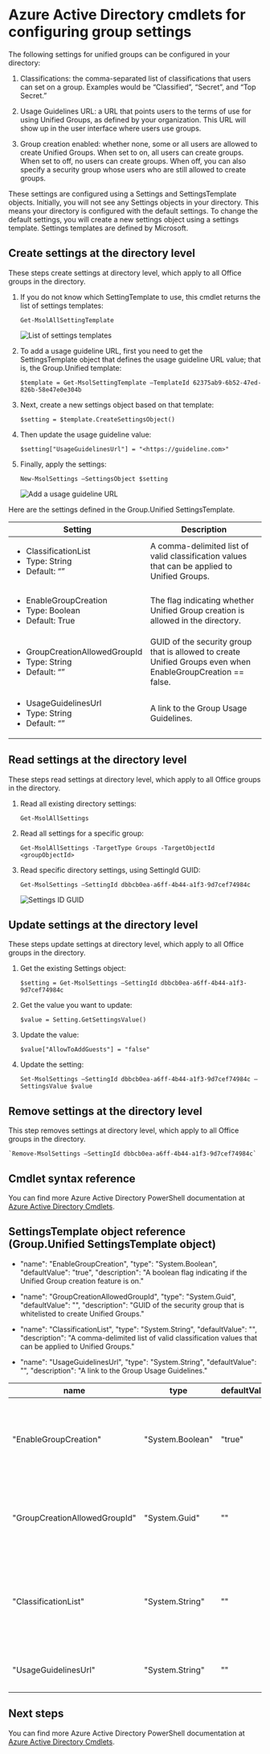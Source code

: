 <properties
	pageTitle="Azure Active Directory cmdlets for configuring group settings | Microsoft Azure"
	description="How manage the settings for groups using Azure Active Directory cmdlets."
	services="active-directory"
	documentationCenter=""
	authors="curtand"
	manager="femila"
	editor=""/>

<tags
	ms.service="active-directory"
	ms.workload="identity"
	ms.tgt_pltfrm="na"
	ms.devlang="na"
	ms.topic="article"
	ms.date="06/08/2016"
	ms.author="curtand"/>


# Azure Active Directory cmdlets for configuring group settings

The following settings for unified groups can be configured in your directory:

1.  Classifications: the comma-separated list of classifications that users can set on a group. Examples would be “Classified”, “Secret”, and “Top Secret.”

2.  Usage Guidelines URL: a URL that points users to the terms of use for using Unified Groups, as defined by your organization. This URL will show up in the user interface where users use groups.

3.  Group creation enabled: whether none, some or all users are allowed to create Unified Groups. When set to on, all users can create groups. When set to off, no users can create groups. When off, you can also specify a security group whose users who are still allowed to create groups.

These settings are configured using a Settings and SettingsTemplate objects. Initially, you will not see any Settings objects in your directory. This means your directory is configured with the default settings. To change the default settings, you will create a new settings object using a settings template. Settings templates are defined by Microsoft.

## Create settings at the directory level

These steps create settings at directory level, which apply to all Office groups in the directory.

1. If you do not know which SettingTemplate to use, this cmdlet returns the list of settings templates:

	`Get-MsolAllSettingTemplate`

	![List of settings templates](./media/active-directory-accessmanagement-groups-settings-cmdlets/list-of-templates.png)

2. To add a usage guideline URL, first you need to get the SettingsTemplate object that defines the usage guideline URL value; that is, the Group.Unified template:

	`$template = Get-MsolSettingTemplate –TemplateId 62375ab9-6b52-47ed-826b-58e47e0e304b`

3. Next, create a new settings object based on that template:

	`$setting = $template.CreateSettingsObject()`

4. Then update the usage guideline value:

	`$setting["UsageGuidelinesUrl"] = "<https://guideline.com>"`

5. Finally, apply the settings:

	`New-MsolSettings –SettingsObject $setting`

	![Add a usage guideline URL](./media/active-directory-accessmanagement-groups-settings-cmdlets/add-usage-guideline-url.png)

Here are the settings defined in the Group.Unified SettingsTemplate.

 **Setting**                          | **Description**                                                                                             
--------------------------------------|-----------------------------------------------
 <ul><li>ClassificationList<li>Type: String<li>Default: “”                  | A comma-delimited list of valid classification values that can be applied to Unified Groups.                
 <ul><li>EnableGroupCreation<li>Type: Boolean<li>Default: True              | The flag indicating whether Unified Group creation is allowed in the directory.                               
 <ul><li>GroupCreationAllowedGroupId<li>Type: String<li>Default: “”         | GUID of the security group that is allowed to create Unified Groups even when EnableGroupCreation == false.
 <ul><li>UsageGuidelinesUrl<li>Type: String<li>Default: “”                  | A link to the Group Usage Guidelines.                                                                       

## Read settings at the directory level

These steps read settings at directory level, which apply to all Office groups in the directory.

1. Read all existing directory settings:

	`Get-MsolAllSettings`

2. Read all settings for a specific group:

	`Get-MsolAllSettings -TargetType Groups -TargetObjectId <groupObjectId>`

3. Read specific directory settings, using SettingId GUID:

	`Get-MsolSettings –SettingId dbbcb0ea-a6ff-4b44-a1f3-9d7cef74984c`

	![Settings ID GUID](./media/active-directory-accessmanagement-groups-settings-cmdlets/settings-id-guid.png)

## Update settings at the directory level

These steps update settings at directory level, which apply to all Office groups in the directory.

1. Get the existing Settings object:

	`$setting = Get-MsolSettings –SettingId dbbcb0ea-a6ff-4b44-a1f3-9d7cef74984c`

2. Get the value you want to update:

	`$value = Setting.GetSettingsValue()`

3. Update the value:

	`$value["AllowToAddGuests"] = "false"`

4. Update the setting:

	`Set-MsolSettings –SettingId dbbcb0ea-a6ff-4b44-a1f3-9d7cef74984c –SettingsValue $value`

## Remove settings at the directory level

This step removes settings at directory level, which apply to all Office groups in the directory.

	`Remove-MsolSettings –SettingId dbbcb0ea-a6ff-4b44-a1f3-9d7cef74984c`

## Cmdlet syntax reference

You can find more Azure Active Directory PowerShell documentation at [Azure Active Directory Cmdlets](http://go.microsoft.com/fwlink/p/?LinkId=808260).

## SettingsTemplate object reference (Group.Unified SettingsTemplate object)

- "name": "EnableGroupCreation", "type": "System.Boolean", "defaultValue": "true", "description": "A boolean flag indicating if the Unified Group creation feature is on."

- "name": "GroupCreationAllowedGroupId", "type": "System.Guid", "defaultValue": "", "description": "GUID of the security group that is whitelisted to create Unified Groups."

- "name": "ClassificationList", "type": "System.String", "defaultValue": "", "description": "A comma-delimited list of valid classification values that can be applied to Unified Groups."

- "name": "UsageGuidelinesUrl", "type": "System.String", "defaultValue": "", "description": "A link to the Group Usage Guidelines."

name | type | defaultValue | description
----------  | ----------  | ---------  | ----------
"EnableGroupCreation"  | "System.Boolean"  | "true"  | "A boolean flag indicating if the Unified Group creation feature is on."
"GroupCreationAllowedGroupId"  | "System.Guid"  | ""  | "GUID of the security group that is whitelisted to create Unified Groups."
"ClassificationList"  | "System.String"  | ""  | "A comma-delimited list of valid classification values that can be applied to Unified Groups."
"UsageGuidelinesUrl"  | "System.String"  | ""  | "A link to the Group Usage Guidelines."

## Next steps

You can find more Azure Active Directory PowerShell documentation at [Azure Active Directory Cmdlets](http://go.microsoft.com/fwlink/p/?LinkId=808260).
